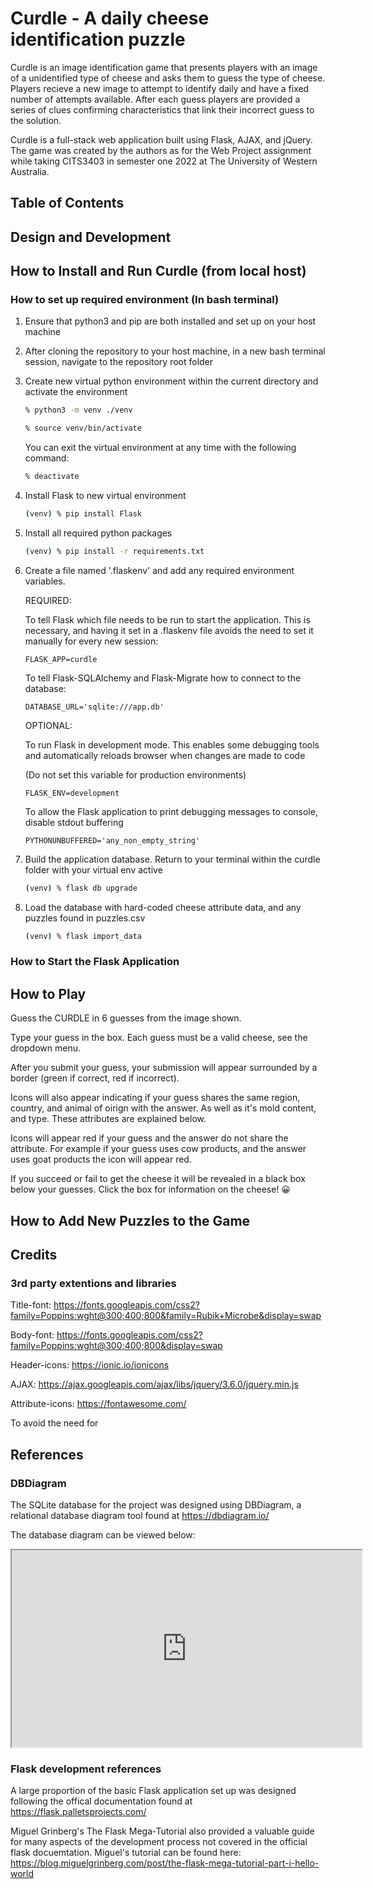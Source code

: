 <!-- This document needs to be formatted using Markdown as stated in the last slide
	 of the Agile Development lecture slides. -->

Curdle - A daily cheese identification puzzle
=============================================

Curdle is an image identification game that presents players with an image of a unidentified type of cheese and asks them to guess the type of cheese. Players recieve a new image to attempt to identify daily and have a fixed number of attempts available. After each guess players are provided a series of clues confirming characteristics that link their incorrect guess to the solution.

Curdle is a full-stack web application built using Flask, AJAX, and jQuery. The game was created by the authors as for the Web Project assignment while taking CITS3403 in semester one 2022 at The University of Western Australia.

Table of Contents
-----------------

Design and Development
----------------------

How to Install and Run Curdle (from local host)
-----------------------------------------------

### How to set up required environment (In bash terminal)

1. Ensure that python3 and pip are both installed and set up on your host machine

2. After cloning the repository to your host machine, in a new bash terminal session, navigate to the repository root folder

3. Create new virtual python environment within the current directory and activate the environment

   ```bash
   % python3 -m venv ./venv
   ```

   ```bash
   % source venv/bin/activate
   ```

   You can exit the virtual environment at any time with the following command:

   ```bash
   % deactivate
   ```

4. Install Flask to new virtual environment

   ```bash
   (venv) % pip install Flask
   ```

5. Install all required python packages 

   ```bash
   (venv) % pip install -r requirements.txt
   ```

6. Create a file named '.flaskenv' and add any required environment variables. 

   REQUIRED:
   
   To tell Flask which file needs to be run to start the application. This is necessary, and having it set in a .flaskenv file avoids the need to set it manually for every new session:

   ```FLASK_APP=curdle```

   To tell Flask-SQLAlchemy and Flask-Migrate how to connect to the database:

   ```DATABASE_URL='sqlite:///app.db'```

   OPTIONAL:

   To run Flask in development mode. This enables some debugging tools and automatically reloads browser when changes are made to code
   
   (Do not set this variable for production environments)

   ```FLASK_ENV=development```

   To allow the Flask application to print debugging messages to console, disable stdout buffering

   ```PYTHONUNBUFFERED='any_non_empty_string'```

7. Build the application database. Return to your terminal within the curdle folder with your virtual env active

   ```bash
   (venv) % flask db upgrade
   ```

8. Load the database with hard-coded cheese attribute data, and any puzzles found in puzzles.csv

   ```bash
   (venv) % flask import_data
   ```

### How to Start the Flask Application

How to Play
-----------
Guess the CURDLE in 6 guesses from the image shown.

Type your guess in the box. Each guess must be a valid cheese, see the dropdown menu.

After you submit your guess, your submission will appear surrounded by a border (green if correct, red if incorrect).

Icons will also appear indicating if your guess shares the same region, country, and animal of oirign with the answer. As well as it's mold content, and type. These attributes are explained below.

Icons will appear red if your guess and the answer do not share the attribute. For example if your guess uses cow products, and the answer uses goat products the icon will appear red.

If you succeed or fail to get the cheese it will be revealed in a black box below your guesses. Click the box for information on the cheese! 😀

How to Add New Puzzles to the Game
----------------------------------

Credits
-------

### 3rd party extentions and libraries
Title-font: https://fonts.googleapis.com/css2?family=Poppins:wght@300;400;800&family=Rubik+Microbe&display=swap

Body-font: https://fonts.googleapis.com/css2?family=Poppins:wght@300;400;800&display=swap

Header-icons: https://ionic.io/ionicons

AJAX: https://ajax.googleapis.com/ajax/libs/jquery/3.6.0/jquery.min.js

Attribute-icons: https://fontawesome.com/

To avoid the need for 

References
-------------------

### DBDiagram

The SQLite database for the project was designed using DBDiagram, a relational database diagram tool found at https://dbdiagram.io/

The database diagram can be viewed below:

<iframe width="560" height="315" src='https://dbdiagram.io/embed/627fc6307f945876b61ae11e'> </iframe>

### Flask development references

A large proportion of the basic Flask application set up was designed following the offical documentation found at https://flask.palletsprojects.com/

Miguel Grinberg's The Flask Mega-Tutorial also provided a valuable guide for many aspects of the development process not covered in the official flask docuemtation. Miguel's tutorial can be found here: https://blog.miguelgrinberg.com/post/the-flask-mega-tutorial-part-i-hello-world

